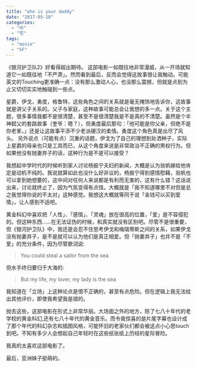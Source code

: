 ```yaml
---
title: "who is your daddy"
date: "2017-05-18"
categories: 
  - "作"
  - "宅"
tags: 
  - "movie"
  - "SF"
---
```


《银河护卫队2》好看得超出期待。 这部电影一如既往地非常漫威，从一开场就知道它一如既往地「不严肃」。然而看到最后，反而会觉得这故事很让我触动。可能英文的Touching更准确一点：没有那么激动人心，也没那么震撼，但就是点到为止又切切实实地触碰到一些点。 

星爵，伊戈，勇度，格鲁特，这些角色之间的关系就是毫无掩饰地告诉你，这故事就是讲父子关系的。父子与家庭，这种故事可能总会让我想的多一点。关于这个主题，很多事情我都不是很清楚，甚至不是很清楚我是不是真的不清楚。虽然是个半神弑父的套路故事（奎爷：嗯？），但勇度最后那句：「他可能是你父亲，但绝不是你老爹。」还是让这故事平添不少老派硬汉的柔情。勇度这个角色真是出尽了风头。 另外说点（可能有点）沉重的话题，伊戈为了自己的理想到处洒种子，实际上星爵的母亲也只是工具而已，从这个角度来说是非常政治不正确的男权行为。但如果他没有抛妻弃子的话，这种行为是不是可以接受？

我想起中学时代的时候听到家人讨论杨振宁夫妇的新闻，大概是认为翁帆嫁给他肯定是动机不纯的。我说就算如此也没什么好非议的，杨振宁得到感情慰藉，翁帆也可以拿到她想要的，这中间对任何人来说都是有利而无害的，这有什么错？这话说出来，讨论就终止了，因为气氛变得有点怪。大概就是「我不知道哪里不对但是总之我觉得你说的不太对」这种感觉。我想这大概就等同于说「金钱可以买到爱情」，让人感到不适吧。

黄金科幻中喜欢把「人性」、「感情」、「灵魂」放在很高的位置，「爱」是不容侵犯的。但这种东西……在无法证伪的时候，和真实就没有区别吧。尽管不是很重要，但《银河护卫队》中，我还是会忍不住思考伊戈和梅瑞蒂斯之间的关系，如果伊戈没有抛妻弃子，是不是就可以认为他们是真正相爱。但「抛妻弃子」也并不是「不爱」的充分条件，因为尽管歌词说:

> You could steal a sailor from the sea

但水手终归要归于大海的:

> But my life, my lover, my lady is the sea

我知道在「立场」上这种论点是恨不正确的，甚至有点危险。但在逻辑上我无法给出其他评价，即使我希望我是错的。

抛去这些，这部电影在形式上非常华丽。大场面之外的地方，除了七八十年代的老学校的黄金科幻,还有七八十年代的黄金音乐。而令我惊喜的是片尾字幕也设计成了那个年代的科幻杂志和插图风格，可能怀旧的老家伙们都会被这点小心思touch到吧。不知有多少人会想起自己年轻时在这些纸张纸上历经的星际冒险。

我真的太喜欢这部电影了。

最后，亚洲妹子挺萌的。
